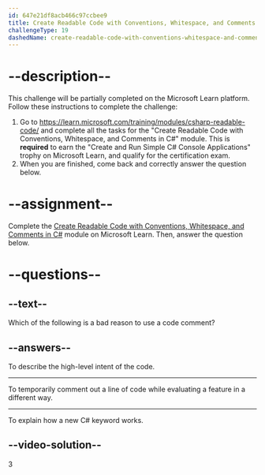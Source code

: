 ```yaml
---
id: 647e21df8acb466c97ccbee9
title: Create Readable Code with Conventions, Whitespace, and Comments in C#
challengeType: 19
dashedName: create-readable-code-with-conventions-whitespace-and-comments-in-c-sharp
---
```


# --description--

This challenge will be partially completed on the Microsoft Learn platform. Follow these instructions to complete the challenge:

1. Go to <a href="https://learn.microsoft.com/training/modules/csharp-readable-code/" target="_blank" rel="noreferrer">https://learn.microsoft.com/training/modules/csharp-readable-code/</a> and complete all the tasks for the "Create Readable Code with Conventions, Whitespace, and Comments in C#" module. This is **required** to earn the "Create and Run Simple C# Console Applications" trophy on Microsoft Learn, and qualify for the certification exam.
1. When you are finished, come back and correctly answer the question below.

# --assignment--

Complete the <a href="https://learn.microsoft.com/training/modules/csharp-readable-code/" target="_blank" rel="noreferrer">Create Readable Code with Conventions, Whitespace, and Comments in C#</a> module on Microsoft Learn. Then, answer the question below.

# --questions--

## --text--

Which of the following is a bad reason to use a code comment?

## --answers--

To describe the high-level intent of the code.

---

To temporarily comment out a line of code while evaluating a feature in a different way.

---

To explain how a new C# keyword works.

## --video-solution--

3
